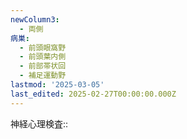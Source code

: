 ```yaml
---
newColumn3:
  - 両側
病巣:
  - 前頭眼窩野
  - 前頭葉内側
  - 前部帯状回
  - 補足運動野
lastmod: '2025-03-05'
last_edited: 2025-02-27T00:00:00.000Z
---
```


神経心理検査:: 
